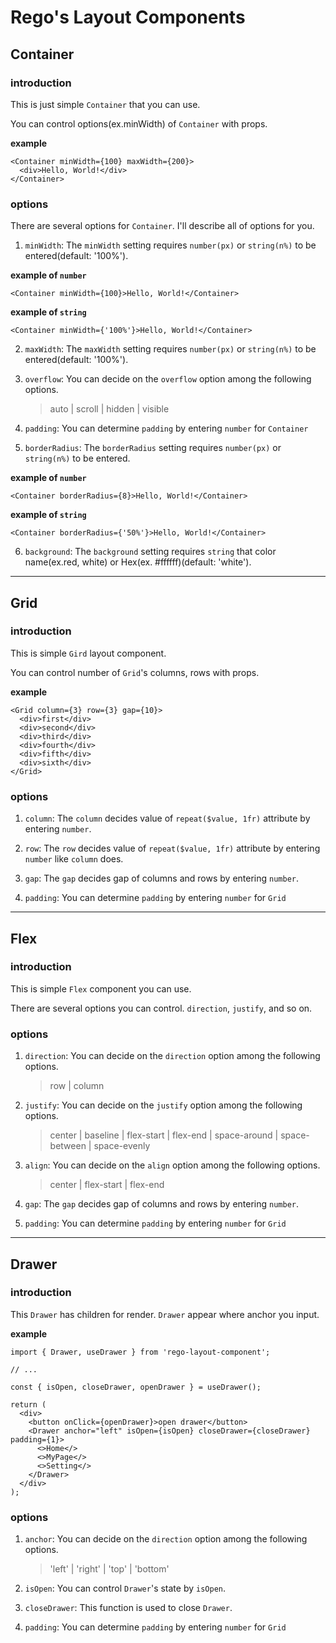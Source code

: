 # Rego's Layout Components

## Container

### introduction

This is just simple `Container` that you can use.

You can control options(ex.minWidth) of `Container` with props.

**example**

```tsx
<Container minWidth={100} maxWidth={200}>
  <div>Hello, World!</div>
</Container>
```

### options

There are several options for `Container`. I'll describe all of options for you.

1. `minWidth`: The `minWidth` setting requires `number(px)` or `string(n%)` to be entered(default: '100%').

**example of `number`**

```tsx
<Container minWidth={100}>Hello, World!</Container>
```

**example of `string`**

```tsx
<Container minWidth={'100%'}>Hello, World!</Container>
```

2. `maxWidth`: The `maxWidth` setting requires `number(px)` or `string(n%)` to be entered(default: '100%').

3. `overflow`: You can decide on the `overflow` option among the following options.

   > auto | scroll | hidden | visible

4. `padding`: You can determine `padding` by entering `number` for `Container`

5. `borderRadius`: The `borderRadius` setting requires `number(px)` or `string(n%)` to be entered.

**example of `number`**

```tsx
<Container borderRadius={8}>Hello, World!</Container>
```

**example of `string`**

```tsx
<Container borderRadius={'50%'}>Hello, World!</Container>
```

6. `background`: The `background` setting requires `string` that color name(ex.red, white) or Hex(ex. #ffffff)(default: 'white').

---

## Grid

### introduction

This is simple `Gird` layout component.

You can control number of `Grid`'s columns, rows with props.

**example**

```tsx
<Grid column={3} row={3} gap={10}>
  <div>first</div>
  <div>second</div>
  <div>third</div>
  <div>fourth</div>
  <div>fifth</div>
  <div>sixth</div>
</Grid>
```

### options

1. `column`: The `column` decides value of `repeat($value, 1fr)` attribute by entering `number`.

2. `row`: The `row` decides value of `repeat($value, 1fr)` attribute by entering `number` like `column` does.

3. `gap`: The `gap` decides gap of columns and rows by entering `number`.

4. `padding`: You can determine `padding` by entering `number` for `Grid`

---

## Flex

### introduction

This is simple `Flex` component you can use.

There are several options you can control. `direction`, `justify`, and so on.

### options

1. `direction`: You can decide on the `direction` option among the following options.

   > row | column

2. `justify`: You can decide on the `justify` option among the following options.

   > center | baseline | flex-start | flex-end | space-around | space-between | space-evenly

3. `align`: You can decide on the `align` option among the following options.

   > center | flex-start | flex-end

4. `gap`: The `gap` decides gap of columns and rows by entering `number`.

5. `padding`: You can determine `padding` by entering `number` for `Grid`

---

## Drawer

### introduction

This `Drawer` has children for render. `Drawer` appear where anchor you input.

**example**

```tsx
import { Drawer, useDrawer } from 'rego-layout-component';

// ...

const { isOpen, closeDrawer, openDrawer } = useDrawer();

return (
  <div>
    <button onClick={openDrawer}>open drawer</button>
    <Drawer anchor="left" isOpen={isOpen} closeDrawer={closeDrawer} padding={1}>
      <>Home</>
      <>MyPage</>
      <>Setting</>
    </Drawer>
  </div>
);
```

### options

1. `anchor`: You can decide on the `direction` option among the following options.

   > 'left' | 'right' | 'top' | 'bottom'

2. `isOpen`: You can control `Drawer`'s state by `isOpen`.

3. `closeDrawer`: This function is used to close `Drawer`.

4. `padding`: You can determine `padding` by entering `number` for `Grid`
